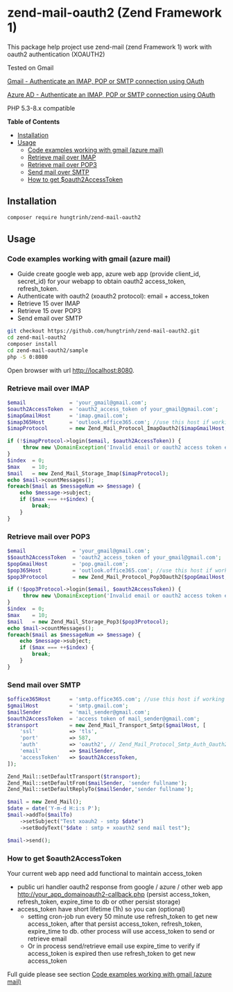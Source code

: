 
# zend-mail-oauth2 (Zend Framework 1)

This package help project use zend-mail (zend Framework 1) work with oauth2 authentication (XOAUTH2)

Tested on Gmail

[Gmail - Authenticate an IMAP, POP or SMTP connection using OAuth](https://developers.google.com/gmail/imap/xoauth2-protocol)

[Azure AD - Authenticate an IMAP, POP or SMTP connection using OAuth](https://docs.microsoft.com/en-us/exchange/client-developer/legacy-protocols/how-to-authenticate-an-imap-pop-smtp-application-by-using-oauth)

PHP 5.3-8.x compatible

**Table of Contents**
<!-- TOC -->

- [Installation](#installation)
- [Usage](#usage)
  - [Code examples working with gmail (azure mail)](#code-examples-working-with-gmail-azure-mail)
  - [Retrieve mail over IMAP](#retrieve-mail-over-imap)
  - [Retrieve mail over POP3](#retrieve-mail-over-pop3)
  - [Send mail over SMTP](#send-mail-over-smtp)
  - [How to get $oauth2AccessToken](#how-to-get-oauth2accesstoken)

<!-- /TOC -->

## Installation

```bash
composer require hungtrinh/zend-mail-oauth2
```

## Usage

### Code examples working with gmail (azure mail)

- Guide create google web app, azure web app (provide client_id, secret_id) for your webapp to obtain oauth2 access_token, refresh_token.
- Authenticate with oauth2 (xoauth2 protocol): email + access_token
- Retrieve 15 over IMAP
- Retrieve 15 over POP3
- Send email over SMTP

```bash
git checkout https://github.com/hungtrinh/zend-mail-oauth2.git
cd zend-mail-oauth2
composer install
cd zend-mail-oauth2/sample
php -S 0:8080
```

Open browser with url <http://localhost:8080>.

### Retrieve mail over IMAP

```php
$email              = 'your_gmail@gmail.com';
$oauth2AccessToken  = 'oauth2_access_token of your_gmail@gmail.com';
$imapGmailHost      = 'imap.gmail.com';
$imap365Host        = 'outlook.office365.com'; //use this host if working with office365
$imapProtocol       = new Zend_Mail_Protocol_ImapOauth2($imapGmailHost, $port = '993', $ssl = true);

if (!$imapProtocol->login($email, $oauth2AccessToken)) {
     throw new \DomainException('Invalid email or oauth2 access token expired');
}
$index  = 0;
$max    = 10;
$mail   = new Zend_Mail_Storage_Imap($imapProtocol);
echo $mail->countMessages();
foreach($mail as $messageNum => $message) {
    echo $message->subject;
    if ($max === ++$index) {
        break;
    }
}
```

### Retrieve mail over POP3

```php
$email               = 'your_gmail@gmail.com';
$$oauth2AccessToken  = 'oauth2_access_token of your_gmail@gmail.com';
$popGmailHost        = 'pop.gmail.com';
$pop365Host          = 'outlook.office365.com'; //use this host if working with office365
$pop3Protocol        = new Zend_Mail_Protocol_Pop3Oauth2($popGmailHost, $port = '995', $ssl = true);

if (!$pop3Protocol->login($email, $oauth2AccessToken)) {
     throw new \DomainException('Invalid email or oauth2 access token expired');
}
$index  = 0;
$max    = 10;
$mail   = new Zend_Mail_Storage_Pop3($pop3Protocol);
echo $mail->countMessages();
foreach($mail as $messageNum => $message) {
    echo $message->subject;
    if ($max === ++$index) {
        break;
    }
}
```

### Send mail over SMTP

```php
$office365Host      = 'smtp.office365.com'; //use this host if working with office365
$gmailHost          = 'smtp.gmail.com';
$mailSender         = 'mail_sender@gmail.com';
$oauth2AccessToken  = 'access token of mail_sender@gmail.com';
$transport          = new Zend_Mail_Transport_Smtp($gmailHost, [
    'ssl'           => 'tls',
    'port'          => 587,
    'auth'          => 'oauth2', // Zend_Mail_Protocol_Smtp_Auth_Oauth2
    'email'         => $mailSender,
    'accessToken'   => $oauth2AccessToken,
]);

Zend_Mail::setDefaultTransport($transport);
Zend_Mail::setDefaultFrom($mailSender, 'sender fullname');
Zend_Mail::setDefaultReplyTo($mailSender,'sender fullname');

$mail = new Zend_Mail();
$date = date('Y-m-d H:i:s P');
$mail->addTo($mailTo)
    ->setSubject("Test xoauh2 - smtp $date")
    ->setBodyText("$date : smtp + xoauth2 send mail test");

$mail->send();
```

### How to get $oauth2AccessToken

Your current web app need add functional to maintain access_token

- public uri handler oauth2 response from google / azure / other web app <http://your_app_domainoauth2-callback.php> (persist access_token, refresh_token, expire_time to db or other persist storage)
- access_token have short lifetime (1h) so you can (optional)
  - setting cron-job run every 50 minute use refresh_token to get new access_token, after that persist access_token, refresh_token, expire_time to db. other process will use access_token to send or retrieve email
  - Or in process send/retrieve email use expire_time to verify if access_token is expired then use refresh_token to get new access_token

Full guide please see section [Code examples working with gmail (azure mail)](#code-examples-working-with-gmail-azure-mail)
